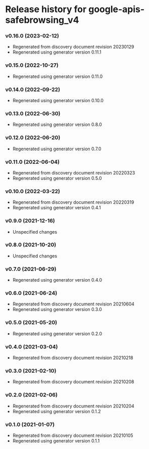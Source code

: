 # Release history for google-apis-safebrowsing_v4

### v0.16.0 (2023-02-12)

* Regenerated from discovery document revision 20230129
* Regenerated using generator version 0.11.1

### v0.15.0 (2022-10-27)

* Regenerated using generator version 0.11.0

### v0.14.0 (2022-09-22)

* Regenerated using generator version 0.10.0

### v0.13.0 (2022-06-30)

* Regenerated using generator version 0.8.0

### v0.12.0 (2022-06-20)

* Regenerated using generator version 0.7.0

### v0.11.0 (2022-06-04)

* Regenerated from discovery document revision 20220323
* Regenerated using generator version 0.5.0

### v0.10.0 (2022-03-22)

* Regenerated from discovery document revision 20220319
* Regenerated using generator version 0.4.1

### v0.9.0 (2021-12-16)

* Unspecified changes

### v0.8.0 (2021-10-20)

* Unspecified changes

### v0.7.0 (2021-06-29)

* Regenerated using generator version 0.4.0

### v0.6.0 (2021-06-24)

* Regenerated from discovery document revision 20210604
* Regenerated using generator version 0.3.0

### v0.5.0 (2021-05-20)

* Regenerated using generator version 0.2.0

### v0.4.0 (2021-03-04)

* Regenerated from discovery document revision 20210218

### v0.3.0 (2021-02-10)

* Regenerated from discovery document revision 20210208

### v0.2.0 (2021-02-06)

* Regenerated from discovery document revision 20210204
* Regenerated using generator version 0.1.2

### v0.1.0 (2021-01-07)

* Regenerated from discovery document revision 20210105
* Regenerated using generator version 0.1.1

